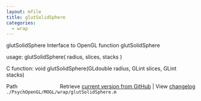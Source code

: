 ```yaml
---
layout: mfile
title: glutSolidSphere
categories:
  - wrap
---
```


glutSolidSphere  Interface to OpenGL function glutSolidSphere

usage:  glutSolidSphere\( radius, slices, stacks \)

C function:  void glutSolidSphere\(GLdouble radius, GLint slices, GLint stacks\)


<div class="code_header" style="text-align:right;">
  <span style="float:left;">Path&nbsp;&nbsp;</span> <span class="counter">Retrieve <a href=
  "https://raw.github.com/Psychtoolbox-3/Psychtoolbox-3/beta/./PsychOpenGL/MOGL/wrap/glutSolidSphere.m">current version from GitHub</a> | View <a href=
  "https://github.com/Psychtoolbox-3/Psychtoolbox-3/commits/beta/./PsychOpenGL/MOGL/wrap/glutSolidSphere.m">changelog</a></span>
</div>
<div class="code">
  <code>./PsychOpenGL/MOGL/wrap/glutSolidSphere.m</code>
</div>
